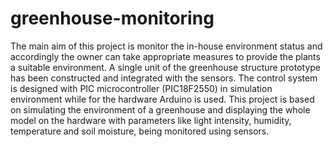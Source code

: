 # greenhouse-monitoring
The main aim of this project is monitor the in-house environment status and accordingly the owner can take appropriate measures to provide the plants a suitable environment.  A single unit of the greenhouse structure prototype has been constructed and integrated with the sensors. The control system is designed with PIC microcontroller (PIC18F2550) in simulation environment while for the hardware Arduino is used. This project is based on simulating the environment of a greenhouse and displaying the whole model on the hardware with parameters like light intensity, humidity, temperature and soil moisture, being monitored using sensors.
